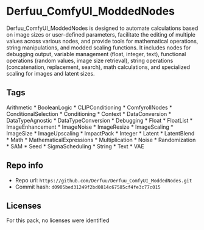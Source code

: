 # Derfuu_ComfyUI_ModdedNodes
Derfuu_ComfyUI_ModdedNodes is designed to automate calculations based on image sizes or user-defined parameters, facilitate the editing of multiple values across various nodes, and provide tools for mathematical operations, string manipulations, and modded scaling functions. It includes nodes for debugging output, variable management (float, integer, text), functional operations (random values, image size retrieval), string operations (concatenation, replacement, search), math calculations, and specialized scaling for images and latent sizes.

## Tags
Arithmetic * BooleanLogic * CLIPConditioning * ComfyrollNodes * ConditionalSelection * Conditioning * Context * DataConversion * DataTypeAgnostic * DataTypeConversion * Debugging * Float * FloatList * ImageEnhancement * ImageNoise * ImageResize * ImageScaling * ImageSize * ImageUpscaling * ImpactPack * Integer * Latent * LatentBlend * Math * MathematicalExpressions * Multiplication * Noise * Randomization * SAM * Seed * SigmaScheduling * String * Text * VAE

## Repo info
- Repo url: `https://github.com/Derfuu/Derfuu_ComfyUI_ModdedNodes.git`
- Commit hash: `d0905bed31249f2bd0814c67585cf4fe3c77c015`

## Licenses
For this pack, no licenses were identified